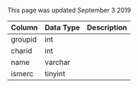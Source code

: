 This page was updated September 3 2019

| Column  | Data Type | Description |
| ------- | --------- | ----------- |
| groupid | int       |             |
| charid  | int       |             |
| name    | varchar   |             |
| ismerc  | tinyint   |             |